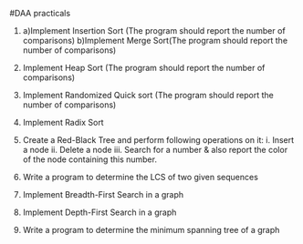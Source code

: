 #DAA practicals

1. a)Implement Insertion Sort (The program should report the number of comparisons) b)Implement Merge Sort(The program should report the number of comparisons)

2. Implement Heap Sort (The program should report the number of comparisons)

3. Implement Randomized Quick sort (The program should report the number of comparisons)

4. Implement Radix Sort

5. Create a Red-Black Tree and perform following operations on it: i. Insert a node ii. Delete a node iii. Search for a number & also report the color of the node containing this number.

6. Write a program to determine the LCS of two given sequences

7. Implement Breadth-First Search in a graph

8. Implement Depth-First Search in a graph

9. Write a program to determine the minimum spanning tree of a graph

